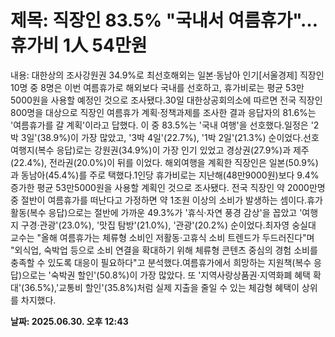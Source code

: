 # **제목: 직장인 83.5% "국내서 여름휴가"…휴가비 1人 54만원**

  내용: 대한상의 조사강원권 34.9%로 최선호해외는 일본·동남아 인기[서울경제] 직장인 10명 중 8명은 이번 여름휴가로 해외보다 국내를 선호하고, 휴가비로는 평균 53만5000원을 사용할 예정인 것으로 조사됐다.30일 대한상공회의소에 따르면 전국 직장인 800명을 대상으로 직장인 여름휴가 계획·정책과제를 조사한 결과 응답자의 81.6%는 '여름휴가를 갈 계획'이라고 답했다. 이 중 83.5%는 '국내 여행'을 선호했다.일정은 '2박 3일'(38.9%)이 가장 많았고, '3박 4일'(22.7%), '1박 2일'(21.3%) 순이었다.선호 여행지(복수 응답)로는 강원권(34.9%)이 가장 인기 있었고 경상권(27.9%)과 제주(22.4%), 전라권(20.0%)이 뒤를 이었다. 해외여행을 계획한 직장인은 일본(50.9%)과 동남아(45.4%)를 주로 택했다.1인당 휴가비로는 지난해(48만9000원)보다 9.4% 증가한 평균 53만5000원을 사용할 계획인 것으로 조사됐다. 전국 직장인 약 2000만명 중 절반이 여름휴가를 떠난다고 가정하면 약 1조원 이상의 소비가 발생하는 셈이다.휴가 활동(복수 응답)으로는 절반에 가까운 49.3%가 '휴식·자연 풍경 감상'을 꼽았고 '여행지 구경·관광'(23.0%), '맛집 탐방'(21.0%), '관광'(20.2%) 순이었다.최자영 숭실대 교수는 "올해 여름휴가는 체류형 소비인 저활동·고휴식 소비 트렌드가 두드러진다"며 "외식업, 숙박업 등으로 소비 연결을 확대하기 위해 체류형 콘텐츠 중심의 경험 소비를 충족할 수 있도록 대응이 필요하다"고 분석했다.여름휴가에서 희망하는 지원책(복수 응답)으로는 '숙박권 할인'(50.8%)이 가장 많았다. 또 '지역사랑상품권·지역화폐 혜택 확대'(36.5%),'교통비 할인'(35.8%)처럼 실제 지출을 줄일 수 있는 체감형 혜택이 상위를 차지했다.

  **날짜: 2025.06.30. 오후 12:43**